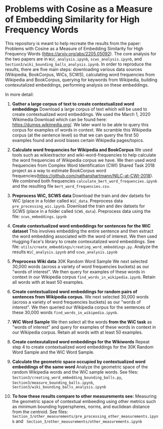 # Problems with Cosine as a Measure of Embedding Similarity for High Frequency Words

This repository is meant to help recreate the results from the paper: Problems with Cosine as a Measure of Embedding Similarity for High Frequency Words (https://arxiv.org/abs/2205.05092). The core analysis for the two papers are in ```WiC_analysis.ipynb```,  ```scws_analysis.ipynb```, and ```Section3/wiki_bounding_balls_analysis.ipynb```. In order to reproduce the results, there are five main steps: downloading various data sources (Wikipedia, BookCorpus, WiCs, SCWS), calculating word frequencies from Wikipedia and BookCorpus, querying for keywords from Wikipedia, building contexutalized embeddings, performing analysis on these embeddings. 

In more detail: 

1. **Gather a large corpus of text to create contextualized word embeddings**
Download a large corpus of text which will be used to create contextualized word embeddings. We used the  March 1, 2020 Wikimedia Download which can be found here: https://dumps.wikimedia.org/. We later want to be able to query this corpus for examples of words in context. We scramble this Wikipedia corpus (at the sentence level) so that we can query the first 50 examples found and avoid biases certain Wikipedia pages/topics. 

2. **Calculate word frequencies for Wikipedia and BookCorpus**
We used tools such as wikiextractor and wiki-word-frequencies to help calculate the word frequencies of Wikipedia corpus we have. We then used word frequencies from Complex Word Identification (CWI) Shared Task 2018 project as a way to estimate BookCorpus word frequencies(https://github.com/nathanshartmann/NILC-at-CWI-2018). We combined both frequencies ```calculate_bert_word_frequencies.ipynb``` and the resulting file ```bert_word_frequencies.csv```.

3. **Preprocess WiC, SCWS data**
Download the train and dev datsets for WiC (place in a folder called ```WiC_data```. Preprocess data ```pre_processing_wic.ipynb```. Download the train and dev datsets for SCWS (place in a folder called ```SCWS_data```). Preprocess data using the file: ```scws_embeddings.ipynb```

4. **Create contextualized word embeddings for sentences for the WiC dataset**
This involves embedding the entire sentence and then extract the word embedding associated with the word of interest. We then used Hugging Face's library to create contexutalized word embeddings. See file: ```utils/create_embeddings/creating_word_embeddings.py```. Analyze the results ```WiC_analysis.ipynb``` and ```scws_analysis.ipynb```

5. **Preprocess Wiki data**
30K Random Word Sample
We next selected 30,000 words (across a variety of word frequencies buckets) as our "words of interest". We then query for examples of these words in context in our Wikipedia corpus ```find_words_in_wikipedia.ipynb```. Retain all words with at least 50 examples.

6. **Create contextualized word embeddings for random pairs of sentences from Wikipedia corpus.**
We next selected 30,000 words (across a variety of word frequencies buckets) as our "words of interest". We then queried our Wikipedia corpus for the sentences of these 30,000 words ```find_words_in_wikipedia.ipynb```. 

7. **WiC Word Sample**
We then select all the words **from the WiC task** as "words of interest" and query for examples of these words in context in our Wikipedia corpus. Retain all words with at least 50 examples.

8. **Create contexutalized word embeddings for the Wikiwords**
Repeat step 4 to create contextualized word embeddings for the 30K Random Word Sample and the WiC Word Sample.

9. **Calculate the geometric space occupied by contextualized word embeddings of the same word**
Analyze the geometric space of the random Wikipedia words and the WiC sample words. See files:  ```Section3/creating_word_embedding_bounding_balls.py```, ```Section3/measure_bounding_balls.ipynb```, ```Section3/wiki_bounding_balls_analysis.ipynb```

10. **To how these results compare to other measurements see:**
Measuring the geometric space of contextual embeeding using other metrics such as minimum bounding hyperspheres, norms, and euclidean distance from the centroid. See files: ```Section_3/other_measurements/pre_processing_other_measurements.ipynb``` and ``` Section_3/other_measurements/other_measurements.ipynb```

